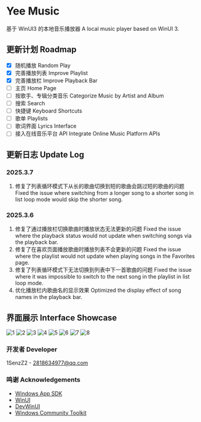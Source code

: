 
# Yee Music
基于 WinUI3 的本地音乐播放器
A local music player based on WinUI 3.
## 更新计划 Roadmap
- [x] 随机播放 Random Play
- [x] 完善播放列表 Improve Playlist
- [x] 完善播放栏 Improve Playback Bar
- [ ] 主页 Home Page
- [ ] 按歌手、专辑分类音乐 Categorize Music by Artist and Album
- [ ] 搜索 Search
- [ ] 快捷键 Keyboard Shortcuts
- [ ] 歌单 Playlists
- [ ] 歌词界面 Lyrics Interface
- [ ] 接入在线音乐平台 API Integrate Online Music Platform APIs
## 更新日志 Update Log
### 2025.3.7
1. 修复了列表循环模式下从长的歌曲切换到短的歌曲会跳过短的歌曲的问题
	Fixed the issue where switching from a longer song to a shorter song in list loop mode would skip the shorter song.
### 2025.3.6
1. 修复了通过播放栏切换歌曲时播放状态无法更新的问题
	Fixed the issue where the playback status would not update when switching songs via the playback bar.
2. 修复了在喜欢页面播放歌曲时播放列表不会更新的问题
	Fixed the issue where the playlist would not update when playing songs in the Favorites page.
3. 修复了列表循环模式下无法切换到列表中下一首歌曲的问题
	Fixed the issue where it was impossible to switch to the next song in the playlist in list loop mode.
4. 优化播放栏内歌曲名的显示效果
	Optimized the display effect of song names in the playback bar.
## 界面展示 Interface Showcase
![1](https://github.com/user-attachments/assets/e480b8c0-fb5b-44ac-9362-86d54df8ffd9)
![2](https://github.com/user-attachments/assets/f0b9333b-163f-40e0-83c7-2296ba3ee370)
![3](https://github.com/user-attachments/assets/f3d8b41c-6781-4409-aa59-414d092a6d64)
![4](https://github.com/user-attachments/assets/b81dfecd-8398-4477-bcaa-14fcc3c79b85)
![5](https://github.com/user-attachments/assets/638ddbb2-611f-4950-a4b5-956f486225cf)
![6](https://github.com/user-attachments/assets/84d919c3-41fc-4319-8add-93000a375cc0)
![7](https://github.com/user-attachments/assets/083b83e6-a95f-4a59-9968-a76a61e03344)
![8](https://github.com/user-attachments/assets/7c89f9a3-48c6-49d1-9b2e-83904d061cae)



### 开发者 Developer
1SenzZ2 - 2818634977@qq.com
### 鸣谢 Acknowledgements
- [Windows App SDK](https://github.com/microsoft/windowsappsdk)
- [WinUI](https://github.com/microsoft/microsoft-ui-xaml)
- [DevWinUI](https://github.com/ghost1372/DevWinUI)
- [Windows Community Toolkit](https://github.com/CommunityToolkit/Windows)

